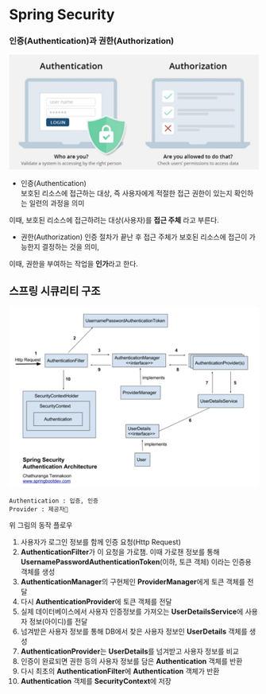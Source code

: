 # Spring Security
### 인증(Authentication)과 권한(Authorization)
<img src="img/authentication.png">

- 인증(Authentication)   
보호된 리소스에 접근하는 대상, 즉 사용자에게 적절한 접근 권한이 있는지 확인하는 일련의 과정을 의미

이때, 보호된 리소스에 접근하려는 대상(사용자)를 **접근 주체** 라고 부른다.

- 권한(Authorization)
인증 절차가 끝난 후 접근 주체가 보호된 리소스에 접근이 가능한지 결정하는 것을 의미,

이때, 권한을 부여하는 작업을 **인가**라고 한다.

## 스프링 시큐리티 구조

<img src = "img/Spring_Security.png">

```
Authentication : 입증, 인증
Provider : 제공자
```
위 그림의 동작 플로우
1. 사용자가 로그인 정보를 함께 인증 요청(Http Request)
2. **AuthenticationFilter**가 이 요청을 가로챔. 이때 가로챈 정보를 통해 **UsernamePasswordAuthenticationToken**(이하, 토큰 객체) 이라는 인증용 객체를 생성
3. **AuthenticationManager**의 구현체인 **ProviderManager**에게 토큰 객체를 전달
4. 다시 **AuthenticationProvider**에 토큰 객체를 전달
5. 실제 데이터베이스에서 사용자 인증정보를 가져오는 **UserDetailsService**에 사용자 정보(아이디)를 전달
6. 넘겨받은 사용자 정보를 통해 DB에서 찾은 사용자 정보인 **UserDetails** 객체를 생성
7. **AuthenticationProvider**는 **UserDetails**를 넘겨받고 사용자 정보를 비교
8. 인증이 완료되면 권한 등의 사용자 정보를 담은 **Authentication** 객체를 반환
9. 다시 최초의 **AuthenticationFilter**에 **Authentication** 객체가 반환
10. **Authentication** 객체를 **SecurityContext**에 저장

